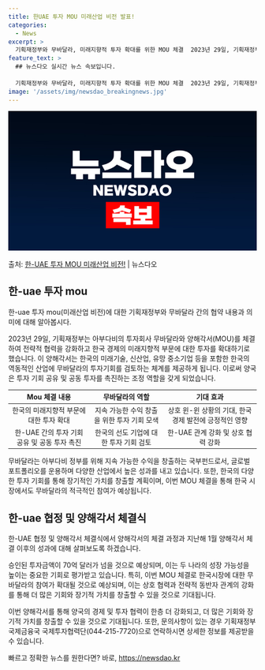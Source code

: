 ```yaml
---
title: 한UAE 투자 MOU 미래산업 비전 발표!
categories:
  - News
excerpt: >
  기획재정부와 무바달라, 미래지향적 투자 확대를 위한 MOU 체결  2023년 29일, 기획재정부는 아부다비의…
feature_text: >
  ## 뉴스다오 실시간 뉴스 속보입니다.

  기획재정부와 무바달라, 미래지향적 투자 확대를 위한 MOU 체결  2023년 29일, 기획재정부는 아부다비의…
image: '/assets/img/newsdao_breakingnews.jpg'
---
```


![뉴스다오 속보](/assets/img/newsdao_breakingnews.jpg)

<p>출처: <a href="https://newsdao.kr/3994" rel="dofollow">한-UAE 투자 MOU 미래산업 비전!</a> | 뉴스다오</p>

<h2 data-ke-size="size26">한-uae 투자 mou</h2>
한-uae 투자 mou(미래산업 비전)에 대한 기획재정부와 무바달라 간의 협약 내용과 의미에 대해 알아봅시다.

<p data-ke-size="size16">2023년 29일, 기획재정부는 아부다비의 투자회사 무바달라와 양해각서(MOU)를 체결하여 전략적 협력을 강화하고 한국 경제의 미래지향적 부문에 대한 투자를 확대하기로 했습니다. 이 양해각서는 한국의 미래기술, 신산업, 유망 중소기업 등을 포함한 한국의 역동적인 산업에 무바달라의 투자기회를 검토하는 체계를 제공하게 됩니다. 이로써 양국은 투자 기회 공유 및 공동 투자를 촉진하는 조정 역할을 갖게 되었습니다.</p>

<table>
<thead>
	<tr>
		<th style="text-align: center;">Mou 체결 내용</th>
		<th style="text-align: center;">무바달라의 역할</th>
		<th style="text-align: center;">기대 효과</th>
	</tr>
</thead>
<tbody>
	<tr>
		<td style="text-align: center;">한국의 미래지향적 부문에 대한 투자 확대</td>
		<td style="text-align: center;">지속 가능한 수익 창출을 위한 투자 기회 모색</td>
		<td style="text-align: center;">상호 윈-윈 상황의 기대, 한국 경제 발전에 긍정적인 영향</td>
	</tr>
	<tr>
		<td style="text-align: center;">한-UAE 간의 투자 기회 공유 및 공동 투자 촉진</td>
		<td style="text-align: center;">한국의 선도 기업에 대한 투자 기회 검토</td>
		<td style="text-align: center;">한-UAE 관계 강화 및 상호 협력 강화</td>
	</tr>
</tbody>
</table>

<p data-ke-size="size16">무바달라는 아부다비 정부를 위해 지속 가능한 수익을 창출하는 국부펀드로서, 글로벌 포트폴리오를 운용하며 다양한 산업에서 높은 성과를 내고 있습니다. 또한, 한국의 다양한 투자 기회를 통해 장기적인 가치를 창출할 계획이며, 이번 MOU 체결을 통해 한국 시장에서도 무바달라의 적극적인 참여가 예상됩니다.</p>

<h2 data-ke-size="size26">한-uae 협정 및 양해각서 체결식</h2>
한-UAE 협정 및 양해각서 체결식에서 양해각서의 체결 과정과 지난해 1월 양해각서 체결 이후의 성과에 대해 살펴보도록 하겠습니다.

<p data-ke-size="size16">승인된 투자금액이 70억 달러가 넘을 것으로 예상되며, 이는 두 나라의 성장 가능성을 높이는 중요한 기회로 평가받고 있습니다. 특히, 이번 MOU 체결로 한국시장에 대한 무바달라의 참여가 확대될 것으로 예상되며, 이는 상호 협력과 전략적 동반자 관계의 강화를 통해 더 많은 기회와 장기적 가치를 창출할 수 있을 것으로 기대됩니다.</p>

<p data-ke-size="size16">이번 양해각서를 통해 양국의 경제 및 투자 협력이 한층 더 강화되고, 더 많은 기회와 장기적 가치를 창출할 수 있을 것으로 기대됩니다. 또한, 문의사항이 있는 경우 기획재정부 국제금융국 국제투자협력단(044-215-7720)으로 연락하시면 상세한 정보를 제공받을 수 있습니다.</p>


<p data-ke-size="size16"></p> 

빠르고 정확한 뉴스를 원한다면? 바로, <a href="https://newsdao.kr" rel="dofollow">https://newsdao.kr</a>


